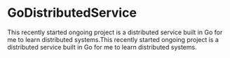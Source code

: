 # GoDistributedService 

This recently started ongoing project is a distributed service built in Go for me to learn distributed systems.This recently started ongoing project is a distributed service built in Go for me to learn distributed systems.

